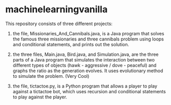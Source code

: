 # machinelearningvanilla

This repository consists of three different projects:

1) the file, Missionaries_And_Cannibals.java, is a Java program that solves the famous three missionaries and three cannibals problem using loops and conditional statements, and prints out the solution.

2) the three files, Main.java, Bird.java, and Simulation.java, are the three parts of a Java program that simulates the interaction between two different types of objects (hawk - aggressive / dove - peaceful) and graphs the ratio as the generation evolves. It uses evolutionary method to simulate the problem. (Very Cool)

3) the file, tictactoe.py, is a Python program that allows a player to play against a tictactoe bot, which uses recursion and conditional statements to play against the player. 
